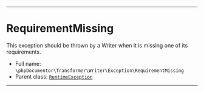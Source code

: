 ***

# RequirementMissing

This exception should be thrown by a Writer when it is missing one of its requirements.

* Full name: `\phpDocumentor\Transformer\Writer\Exception\RequirementMissing`
* Parent class: [`RuntimeException`](../../../../RuntimeException.md)

***

